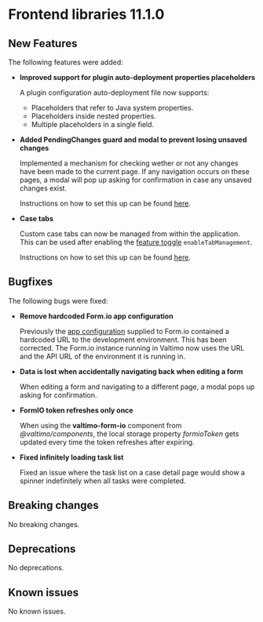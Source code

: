 # Frontend libraries 11.1.0

## New Features

The following features were added:

* **Improved support for plugin auto-deployment properties placeholders**

  A plugin configuration auto-deployment file now supports:
  - Placeholders that refer to Java system properties.
  - Placeholders inside nested properties.
  - Multiple placeholders in a single field.

* **Added PendingChanges guard and modal to prevent losing unsaved changes**

  Implemented a mechanism for checking wether or not any changes have been made to the current page. If any navigation occurs on these pages, a modal will pop up asking for confirmation in case any unsaved changes exist.

  Instructions on how to set this up can be found [here](/using-valtimo/pending-changes/pending-changes.md).

* **Case tabs**

  Custom case tabs can now be managed from within the application. This can be used after enabling
  the [feature toggle](/reference/feature-toggles.md) `enableTabManagement`.

  Instructions on how to set this up can be found [here](/using-valtimo/case/case-tabs.md).

## Bugfixes

The following bugs were fixed:

* **Remove hardcoded Form.io app configuration**

  Previously the [app configuration](https://help.form.io/developers/introduction/application) supplied to Form.io
  contained a hardcoded URL to the development environment. This has been corrected. The Form.io instance running in
  Valtimo now uses the URL and the API URL of the environment it is running in.

* **Data is lost when accidentally navigating back when editing a form**

  When editing a form and navigating to a different page, a modal pops up asking for confirmation.

* **FormIO token refreshes only once**

  When using the **valtimo-form-io** component from *@valtimo/components*, the local storage property *formioToken* gets updated every time the token refreshes after expiring.

* **Fixed infinitely loading task list**

  Fixed an issue where the task list on a case detail page would show a spinner indefinitely when all tasks were completed.

## Breaking changes

No breaking changes.

## Deprecations

No deprecations.

## Known issues

No known issues.
